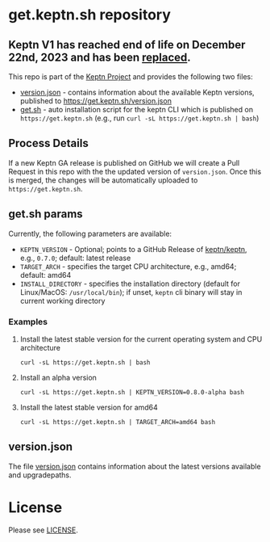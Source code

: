 # get.keptn.sh repository

## Keptn V1 has reached end of life on December 22nd, 2023 and has been [replaced](https://github.com/keptn/lifecycle-toolkit).

This repo is part of the [Keptn Project](https://keptn.sh) and provides the following two files:

* [version.json](src/version.json) - contains information about the available Keptn versions, published to https://get.keptn.sh/version.json
* [get.sh](src/get.sh) - auto installation script for the keptn CLI which is published on `https://get.keptn.sh` (e.g., run `curl -sL https://get.keptn.sh | bash`)

## Process Details

If a new Keptn GA release is published on GitHub we will create a Pull Request in this repo with the the updated version of `version.json`. Once this is merged, the changes will be automatically uploaded to `https://get.keptn.sh`.

## get.sh params

Currently, the following parameters are available:

* `KEPTN_VERSION` - Optional; points to a GitHub Release of [keptn/keptn](https://github.com/keptn/keptn/releases), e.g., `0.7.0`; default: latest release
* `TARGET_ARCH` - specifies the target CPU architecture, e.g., amd64; default: amd64
* `INSTALL_DIRECTORY` - specifies the installation directory (default for Linux/MacOS: `/usr/local/bin`); if unset, `keptn` cli binary will stay in current working directory

### Examples

1. Install the latest stable version for the current operating system and CPU architecture
   ```console
   curl -sL https://get.keptn.sh | bash
   ```
1. Install an alpha version
   ```console
   curl -sL https://get.keptn.sh | KEPTN_VERSION=0.8.0-alpha bash
   ```
1. Install the latest stable version for amd64
   ```console
   curl -sL https://get.keptn.sh | TARGET_ARCH=amd64 bash
   ```


## version.json

The file [version.json](src/version.json) contains information about the latest versions available and upgradepaths.

# License

Please see [LICENSE](LICENSE).
